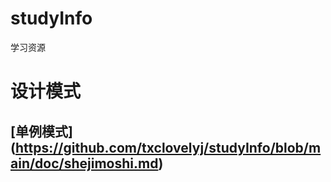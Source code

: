 # studyInfo
学习资源

# 设计模式 
## [单例模式] (https://github.com/txclovelyj/studyInfo/blob/main/doc/shejimoshi.md)

